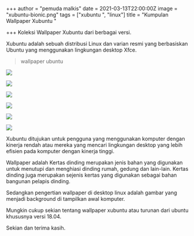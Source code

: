 +++
author = "pemuda malkis"
date = 2021-03-13T22:00:00Z
image = "xubuntu-bionic.png"
tags = ["xubuntu ", "linux"]
title = "Kumpulan Wallpaper Xubuntu "

+++
Koleksi Wallpaper Xubuntu dari berbagai versi.

Xubuntu adalah sebuah distribusi Linux dan varian resmi yang berbasiskan Ubuntu yang menggunakan lingkungan desktop Xfce.

> wallpaper ubuntu

![](xubuntu-zesty.png)

![](xubuntu-yakkety.png)

![](xubuntu-xenial.png)

![](xubuntu-wallpaper.png)

![](xubuntu-development.png)

![](xubuntu-artful.png)

Xubuntu ditujukan untuk pengguna yang menggunakan komputer dengan kinerja rendah atau mereka yang mencari lingkungan desktop yang lebih efisien pada komputer dengan kinerja tinggi.

Wallpaper adalah Kertas dinding merupakan jenis bahan yang digunakan untuk menutupi dan menghiasi dinding rumah, gedung dan lain-lain. Kertas dinding juga merupakan sejenis kertas yang digunakan sebagai bahan bangunan pelapis dinding.

Sedangkan pengertian wallpaper di desktop linux adalah gambar yang menjadi background di tampilkan awal komputer.

Mungkin cukup sekian tentang wallpaper xubuntu atau turunan dari ubuntu khususnya versi 18.04.

Sekian dan terima kasih.